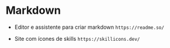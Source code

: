 # Markdown


- Editor e assistente para criar markdown
`https://readme.so/`

- Site com ícones de skills `https://skillicons.dev/` 
